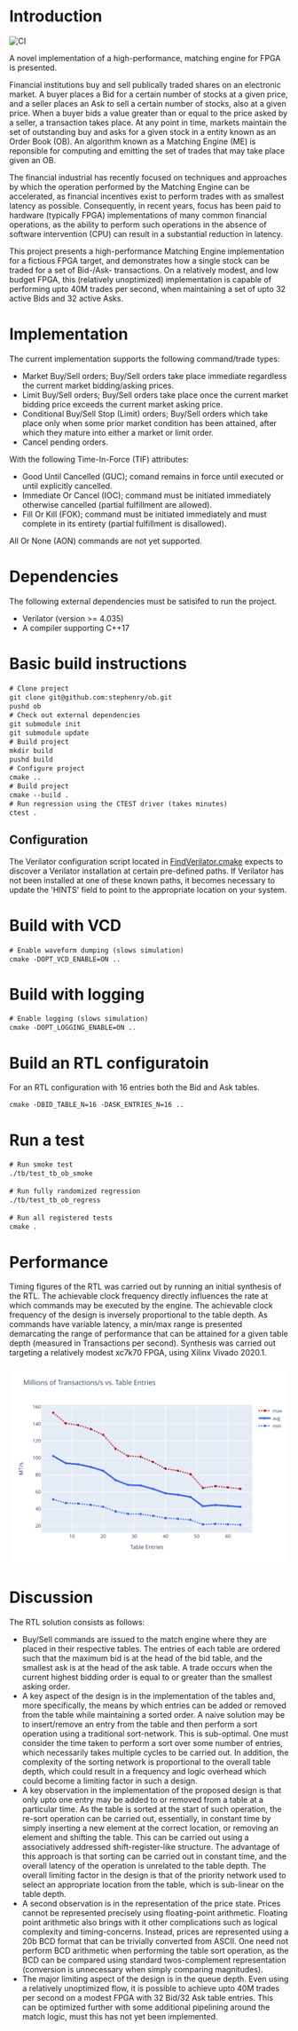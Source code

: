 # Introduction

![CI](https://github.com/stephenry/ob/workflows/CI/badge.svg)

A novel implementation of a high-performance, matching engine for FPGA
is presented.

Financial institutions buy and sell publically traded shares on an
electronic market. A buyer places a Bid for a certain number of
stocks at a given price, and a seller places an Ask to sell a certain
number of stocks, also at a given price. When a buyer bids a value
greater than or equal to the price asked by a seller, a transaction
takes place. At any point in time, markets maintain the set of
outstanding buy and asks for a given stock in a entity known as an
Order Book (OB). An algorithm known as a Matching Engine (ME) is
reponsible for computing and emitting the set of trades that may take
place given an OB.

The financial industrial has recently focused on techniques and
approaches by which the operation performed by the Matching Engine can
be accelerated, as financial incentives exist to perform trades with
as smallest latency as possible. Consequently, in recent years, focus
has been paid to hardware (typically FPGA) implementations of many
common financial operations, as the ability to perform such operations
in the absence of software intervention (CPU) can result in a
substantial reduction in latency.

This project presents a high-performance Matching Engine
implementation for a fictious FPGA target, and demonstrates how a single
stock can be traded for a set of Bid-/Ask- transactions. On a
relatively modest, and low budget FPGA, this (relatively unoptimized)
implementation is capable of performing upto 40M trades per second,
when maintaining a set of upto 32 active Bids and 32 active Asks.

# Implementation

The current implementation supports the following command/trade types:

* Market Buy/Sell orders; Buy/Sell orders take place immediate regardless the
  current market bidding/asking prices.
* Limit Buy/Sell orders; Buy/Sell orders take place once the current market
  bidding price exceeds the current market asking price.
* Conditional Buy/Sell Stop (Limit) orders; Buy/Sell orders which take place
  only when some prior market condition has been attained, after which they
  mature into either a market or limit order.
* Cancel pending orders.

With the following Time-In-Force (TIF) attributes:

* Good Until Cancelled (GUC); comand remains in force until executed or until
  explicitly cancelled.
* Immediate Or Cancel (IOC); command must be initiated immediately otherwise
  cancelled (partial fulfillment are allowed).
* Fill Or Kill (FOK); command must be initiated immediately and must complete in
  its entirety (partial fulfillment is disallowed).

All Or None (AON) commands are not yet supported.

# Dependencies

The following external dependencies must be satisifed to run the project.

* Verilator (version >= 4.035)
* A compiler supporting C++17

# Basic build instructions

``` shell
# Clone project
git clone git@github.com:stephenry/ob.git
pushd ob
# Check out external dependencies
git submodule init
git submodule update
# Build project
mkdir build
pushd build
# Configure project
cmake ..
# Build project
cmake --build .
# Run regression using the CTEST driver (takes minutes)
ctest .
```

## Configuration

The Verilator configuration script located in
[FindVerilator.cmake](./cmake/FindVerilator.cmake) expects to discover
a Verilator installation at certain pre-defined paths. If Verilator
has not been installed at one of these known paths, it becomes
necessary to update the 'HINTS' field to point to the appropriate
location on your system.

# Build with VCD

``` shell
# Enable waveform dumping (slows simulation)
cmake -DOPT_VCD_ENABLE=ON ..
```

# Build with logging

``` shell
# Enable logging (slows simulation)
cmake -DOPT_LOGGING_ENABLE=ON ..
```

# Build an RTL configuratoin

For an RTL configuration with 16 entries both the Bid and Ask tables.

```shell
cmake -DBID_TABLE_N=16 -DASK_ENTRIES_N=16 ..
```

# Run a test

``` shell
# Run smoke test
./tb/test_tb_ob_smoke

# Run fully randomized regression
./tb/test_tb_ob_regress

# Run all registered tests
cmake .
```

# Performance

Timing figures of the RTL was carried out by running an initial
synthesis of the RTL. The achievable clock frequency directly
influences the rate at which commands may be executed by the
engine. The achievable clock frequency of the design is inversely
proportional to the table depth. As commands have variable latency, a
min/max range is presented demarcating the range of performance that
can be attained for a given table depth (measured in Transactions per
second). Synthesis was carried out targeting a relatively modest
xc7k70 FPGA, using Xilinx Vivado 2020.1.

![synth_analysis](./doc/synth_analysis.svg)

# Discussion

The RTL solution consists as follows:

* Buy/Sell commands are issued to the match engine where they are
  placed in their respective tables. The entries of each table are
  ordered such that the maximum bid is at the head of the bid table,
  and the smallest ask is at the head of the ask table. A trade occurs
  when the current highest bidding order is equal to or greater than
  the smallest asking order.
* A key aspect of the design is in the implementation of the tables
  and, more specifically, the means by which entries can be added or
  removed from the table while maintaining a sorted order. A naive
  solution may be to insert/remove an entry from the table and then
  perform a sort operation using a traditional sort-network. This is
  sub-optimal. One must consider the time taken to perform a sort over
  some number of entries, which necessarily takes multiple cycles to
  be carried out. In addition, the complexity of the sorting network
  is proportional to the overall table depth, which could result in a
  frequency and logic overhead which could become a limiting factor in
  such a design.
* A key observation in the implementation of the proposed design is
  that only upto one entry may be added to or removed from a table at
  a particular time. As the table is sorted at the start of such
  operation, the re-sort operation can be carried out, essentially, in
  constant time by simply inserting a new element at the correct
  location, or removing an element and shifting the table. This can be
  carried out using a associatively addressed shift-register-like
  structure. The advantage of this approach is that sorting can be
  carried out in constant time, and the overall latency of the
  operation is unrelated to the table depth. The overall limiting
  factor in the design is that of the priority network used to select
  an appropriate location from the table, which is sub-linear on the
  table depth.
* A second observation is in the representation of the price
  state. Prices cannot be represented precisely using floating-point
  arithmetic. Floating point arithmetic also brings with it other
  complications such as logical complexity and
  timing-concerns. Instead, prices are represented using a 20b BCD
  format that can be trivially converted from ASCII. One need not
  perform BCD arithmetic when performing the table sort operation, as
  the BCD can be compared using standard twos-complement
  representation (conversion is unnecessary when simply comparing
  magnitudes).
* The major limiting aspect of the design is in the queue depth. Even
  using a relatively unoptimized flow, it is possible to achieve upto
  40M trades per second on a modest FPGA with 32 Bid/32 Ask table
  entries. This can be optimized further with some additional
  pipelining around the match logic, must this has not yet been
  implemented.

